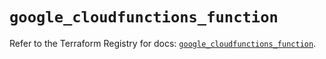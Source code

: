 # `google_cloudfunctions_function`

Refer to the Terraform Registry for docs: [`google_cloudfunctions_function`](https://registry.terraform.io/providers/hashicorp/google/6.2.0/docs/resources/cloudfunctions_function).
